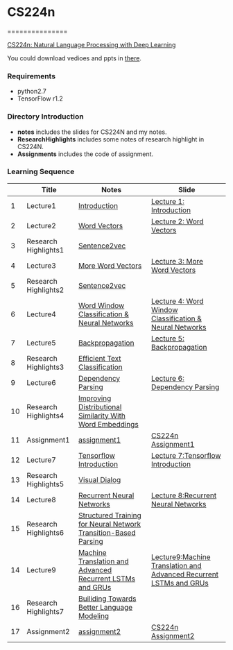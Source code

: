 # CS224n
===============


[CS224n: Natural Language Processing with Deep Learning](http://web.stanford.edu/class/cs224n/index.html)

You could download vedioes and ppts in [there](https://pan.baidu.com/s/1i5BYo53).

### Requirements

- python2.7
- TensorFlow r1.2

### Directory Introduction

- **notes** includes the slides for CS224N and my notes.
- **ResearchHighlights** includes some notes of research highlight in CS224N.
- **Assignments** includes the code of assignment.

### Learning Sequence

|   | Title | Notes | Slide |
|---| ----- | -------- | ----- |
| 1 | Lecture1 | [Introduction](./notes/Lecture1_Introduction/Lecture1.ipynb)| [Lecture 1: Introduction](./notes/Lecture1_Introduction/lecture1.pdf) |
| 2 | Lecture2 | [Word Vectors](./notes/Lecture2_WordVectors/Lecture2.ipynb)| [Lecture 2: Word Vectors](./notes/Lecture2_WordVectors/lecture2.pdf) |
| 3 | Research Highlights1 | [Sentence2vec](./ResearchHighlights/Lecture1_Sentence2vec/Sentence2vec.ipynb)| |
| 4 | Lecture3 | [More Word Vectors](./notes/Lecture3_MoreWordVectors/Lecture3.ipynb)| [Lecture 3: More Word Vectors](./notes/Lecture3_MoreWordVectors/lecture3.pdf) |
| 5 | Research Highlights2 | [Sentence2vec](./ResearchHighlights/Lecture2_Polysemy/Polysemy.ipynb)| |
| 6 | Lecture4 | [Word Window Classification & Neural Networks](./notes/Lecture4_WordWindowClassification&NeuralNetworks/Lecture4.ipynb)| [Lecture 4: Word Window Classification & Neural Networks](./notes/Lecture4_WordWindowClassification&NeuralNetworks/lecture4.pdf) |
| 7 | Lecture5 | [Backpropagation](./notes/Lecture5_Backpropagation/Lecture5.ipynb)| [Lecture 5: Backpropagation](./notes/Lecture5_Backpropagation/lecture5.pdf) |
| 8 | Research Highlights3 | [Efficient Text Classification](./ResearchHighlights/Lecture3_EfficientTextClassification/EfficientTextClassification.ipynb)| |
| 9 | Lecture6 | [Dependency Parsing](./notes/Lecture6_DependencyParsing/Lecture6.ipynb)| [Lecture 6: Dependency Parsing](./notes/Lecture6_DependencyParsing/lecture6.pdf) |
| 10 | Research Highlights4 | [Improving Distributional Similarity With Word Embeddings](./ResearchHighlights/Lecture4_ImprovingDistributionalSimilarityWithWordEmbeddings/ImprovingDistributionalSimilarityWithWordEmbeddings.ipynb)| |
| 11 | Assignment1 | [assignment1](./Assignments/assignment1)| [CS224n Assignment1](http://web.stanford.edu/class/cs224n/assignment1/index.html) |
| 12 | Lecture7 | [Tensorflow Introduction](./notes/Lecture7_TensorflowIntroduction/Lecture7.ipynb)| [Lecture 7:Tensorflow Introduction](./notes/Lecture7_TensorflowIntroduction/lecture7.pdf) |
| 13 | Research Highlights5 | [Visual Dialog](./ResearchHighlights/Lecture5_VisualDialog/VisualDialog.ipynb)| |
| 14 | Lecture8 | [Recurrent Neural Networks](./notes/Lecture8_RecurrentNeuralNetworks/Lecture8.ipynb)| [Lecture 8:Recurrent Neural Networks](./notes/Lecture8_RecurrentNeuralNetworks/lecture8.pdf) |
| 15 | Research Highlights6 | [Structured Training for Neural Network Transition-Based Parsing](./ResearchHighlights/Lecture6_StructuredTrainingForNeuralNetworkTransition-BasedParsing/StructuredTrainingForNeuralNetworkTransition-BasedParsing.ipynb)| |
| 14 | Lecture9 | [Machine Translation and Advanced Recurrent LSTMs and GRUs](./notes/Lecture9_MachineTranslation&AdvancedRecurrentLSTMs&GRUs/Lecture9.ipynb)| [Lecture9:Machine Translation and Advanced Recurrent LSTMs and GRUs](./notes/Lecture9_MachineTranslation&AdvancedRecurrentLSTMs&GRUs/lecture9.pdf) |
| 16 | Research Highlights7 | [Builiding Towards Better Language Modeling](./ResearchHighlights/Lecture7_BuilidingTowardsBetterLanguageModeling/BuilidingTowardsBetterLanguageModeling.ipynb)| |
| 17 | Assignment2 | [assignment2](./Assignments/assignment2)| [CS224n Assignment2](http://web.stanford.edu/class/cs224n/assignment2/index.html) |